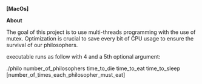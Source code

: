 **[MacOs]**


**About** <br />

The goal of this project is to use multi-threads programming with the use of mutex.
Optimization is crucial to save every bit of CPU usage to ensure the survival of our philosophers.

executable runs as follow with 4 and a 5th optional argument:

./philo number_of_philosophers time_to_die time_to_eat time_to_sleep [number_of_times_each_philosopher_must_eat]
